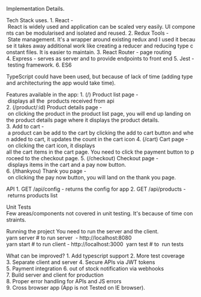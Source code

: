 Implementation Details.

Tech Stack uses.
1. React - React is widely used and application can be scaled very easily. UI components can be modularised and isolated and reused.
2. Redux Tools - State management. It's a wrapper around existing redux and I used it because it takes away additional work like creating a reducer and reducing type constant files. It is easier to maintain.
3. React Router - page routing
4. Express - serves as server and to provide endpoints to front end
5. Jest - testing framework.
6. ES6 

TypeScript could have been used, but because of lack of time (adding type and architecturing the app would take time).

Features available in the app:
1. (/) Product list page - displays all the  products received from api
2. (/product/:id) Product details page - on clicking the product in the product list page, you will end up landing on the product details page where it displays the product details.
3. Add to cart - a product can be add to the cart by clicking the add to cart button and when added to cart, it updates the count in the cart icon
4. (/cart) Cart page - on clicking the cart icon, it displays all the cart items in the cart page. You need to click the payment button to proceed to the checkout page.
5. (/checkout) Checkout page - displays items in the cart and a pay now button. 
6. (/thankyou) Thank you page - on clicking the pay now button, you will land on the thank you page.

API
1. GET /api/config - returns the config for app
2. GET /api/products - returns products list

Unit Tests
Few areas/components not covered in unit testing. It's because of time constraints.

Running the project
You need to run the server and the client.
yarn server # to run server  - http://localhost:8080
yarn start # to run client - http://localhost:3000 
yarn test # to  run tests

What can be improved?
1. Add typescript support
2. More test coverage
3. Separate client and server
4. Secure APIs via JWT tokens
5. Payment integration
6. out of stock notification via webhooks
7. Build server and client for production
8. Proper error handling for APIs and JS errors
9. Cross browser app (App is not Tested on IE browser). 
